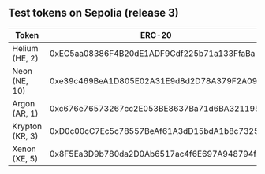 ## Test tokens on Sepolia (release 3)

| Token         | ERC-20        |       ERC-223 |
| ------------- | ------------- | ------------- |
| Helium (HE, 2)   | 0xEC5aa08386F4B20dE1ADF9Cdf225b71a133FfaBa  | 0xE201F9a4ed6e165FC259143F419782039AE0C3E0  | 
| Neon (NE, 10)    | 0xe39c469BeA1D805E02A31E9d8d2D78A379F2A099  | 0x73b73d577Ea52F0df39Aaa3554F1D1504501bbAe  | 
| Argon (AR, 1)    | 0xc676e76573267cc2E053BE8637Ba71d6BA321195  | 0x8F5E713C536a63f8af3B63cE3DC08cd3fF4bc668  | 
| Krypton (KR, 3)  | 0xD0c00cC7Ec5c78557BeAf61A3dD15bdA1b8c7325  | 0xAECA90047E842e9cf5143CC2437A3FF1AFBbeEaa  | 
| Xenon (XE, 5)    | 0x8F5Ea3D9b780da2D0Ab6517ac4f6E697A948794f  | 0xE36231fe26e8fB44Cf82687926061d65C0989196  | 


